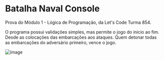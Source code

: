 # Batalha Naval Console

Prova do Módulo 1 - Lógica de Programação, da Let's Code Turma 854.

O programa possui validações simples, mas permite o jogo do inicio ao fim. Desde as colocações das embarcações aos ataques. 
Quem detonar todas as embarcações do adversário primeiro, vence o jogo.

![image](https://user-images.githubusercontent.com/38474570/187723519-f1127d78-b896-4b50-a71f-d657f3f5e830.png)
